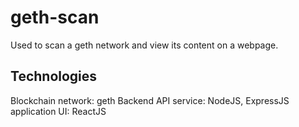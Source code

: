 # geth-scan
Used to scan a geth network and view its content on a webpage.

## Technologies
Blockchain network: geth
Backend API service: NodeJS, ExpressJS application
UI: ReactJS

